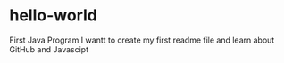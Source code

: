 # hello-world
First Java Program
I wantt to create my first readme file and learn about GitHub and Javascipt
